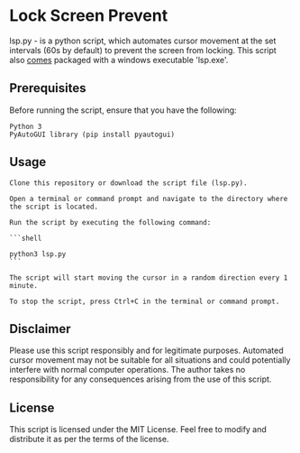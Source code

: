 # Lock Screen Prevent

lsp.py - is a python script, which automates cursor movement at the set intervals (60s by default) to prevent the screen from locking. This script also [comes](comes) packaged with a windows executable 'lsp.exe'.

## Prerequisites

Before running the script, ensure that you have the following:

    Python 3
    PyAutoGUI library (pip install pyautogui)

## Usage

    Clone this repository or download the script file (lsp.py).

    Open a terminal or command prompt and navigate to the directory where the script is located.

    Run the script by executing the following command:

    ```shell

    python3 lsp.py
    ```

    The script will start moving the cursor in a random direction every 1 minute.

    To stop the script, press Ctrl+C in the terminal or command prompt.

## Disclaimer

Please use this script responsibly and for legitimate purposes. Automated cursor movement may not be suitable for all situations and could potentially interfere with normal computer operations. The author takes no responsibility for any consequences arising from the use of this script.

## License

This script is licensed under the MIT License. Feel free to modify and distribute it as per the terms of the license.
